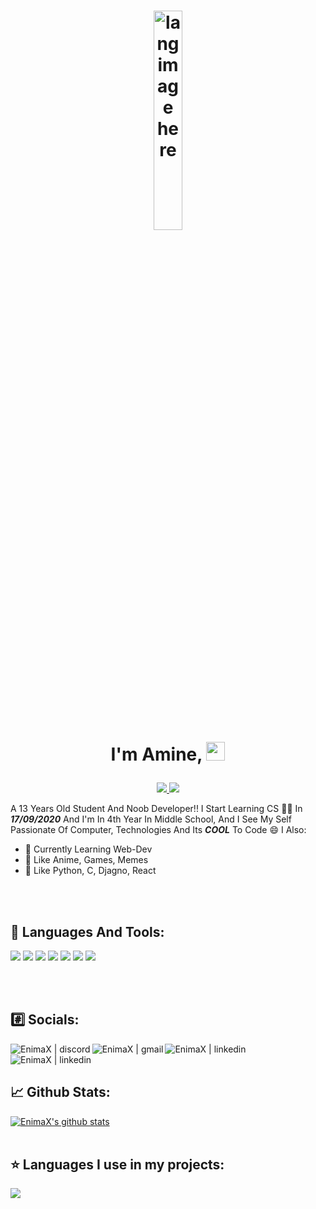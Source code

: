 # <p align="center"><img width="30%" src="https://github.com/alansmathew/alansmathew/raw/master/lang.gif" alt="lang image here" /> <br> I'm Amine, <img src="https://raw.githubusercontent.com/MartinHeinz/MartinHeinz/master/wave.gif" width="30px"></p>

<p align="center">
  <a href="https://github.com/Aniter-amine?tab=followers">
    <img src="https://img.shields.io/github/followers/Aniter-amine?label=Followers&logo=GitHub" />
  </a>
  <a href="https://github.com/Aniter-amine">
    <img src="https://komarev.com/ghpvc/?username=Aniter-amine&style=for-the-badge" />
  </a>
</p>

A 13 Years Old Student And Noob Developer!! I Start Learning CS 👨‍💻 In **_17/09/2020_** And I'm In 4th Year In Middle School, And I See My Self Passionate Of Computer, Technologies And Its **_COOL_** To Code 😄 I Also:
- 🎯 Currently Learning Web-Dev
- 💬 Like Anime, Games, Memes
- 💛 Like Python, C, Djagno, React

<br>
<br>

## 🔧 Languages And Tools:

![](https://img.shields.io/badge/OS-Linux-informational?style=flat&logo=linux&logoColor=white&color=212C42)
![](https://img.shields.io/badge/Code-Python-informational?style=flat&logo=python&logoColor=white&color=212C42)
![](https://img.shields.io/badge/Editor-VSCode-informational?style=flat&logo=visual-studio-code&logoColor=white&color=212C42)
![](https://img.shields.io/badge/Code-C-informational?style=flat&logo=c&logoColor=white&color=212C42)
![](https://img.shields.io/badge/Code-React-informational?style=flat&logo=react&logoColor=white&color=212C42)
![](https://img.shields.io/badge/Code-Django-informational?style=flat&logo=django&logoColor=white&color=212C42)
![](https://komarev.com/ghpvc/?username=Aniter-amine&color=212C42)

<br>
<br>

## #️⃣ Socials:

[<img align="left" alt="EnimaX | discord" src="https://img.icons8.com/ios-filled/48/ffffff/discord-logo.png"/>](https://discord.com/users/603234401572225044)
[<img align="left" alt="EnimaX | gmail" src="https://img.icons8.com/48/ffffff/gmail.png">](mailto://retinaenima@gmail.com)
[<img align="left" alt="EnimaX | linkedin" src="https://img.icons8.com/48/ffffff/linkedin.png">](https://www.linkedin.com/in/amine-aniter-5859561b8/)
[<img align="left" alt="EnimaX | linkedin" src="https://img.icons8.com/48/ffffff/reddit.png">](https://www.reddit.com/user/Aniter-amine)

<br>
<br>

## 📈 Github Stats:
<a href="https://github.com/Aniter-amine/github-readme-stats">
  <img src="https://github-readme-stats.vercel.app/api?username=Aniter-amine&show_icons=true&include_all_commits=true&theme=dark&icon_color=blue" alt="EnimaX's github stats" />
</a>
<br>
<br>

## ⭐️ Languages I use in my projects:

<a href="https://github.com/Aniter-amine/github-readme-stats">
  <img src="https://github-readme-stats.vercel.app/api/top-langs/?username=Aniter-amine&layout=compact&theme=dark" />
</a>
